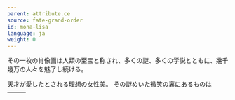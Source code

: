 ```yaml
---
parent: attribute.ce
source: fate-grand-order
id: mona-lisa
language: ja
weight: 0
---
```


その一枚の肖像画は人類の至宝と称され、多くの謎、多くの学説とともに、幾千幾万の人々を魅了し続ける。

天才が愛したとされる理想の女性美。
その謎めいた微笑の裏にあるものは―――
